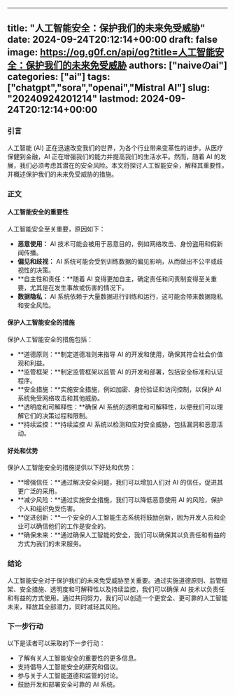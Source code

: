 
---
title: "人工智能安全：保护我们的未来免受威胁"
date: 2024-09-24T20:12:14+00:00
draft: false
image: https://og.g0f.cn/api/og?title=人工智能安全：保护我们的未来免受威胁
authors: ["naiveのai"]
categories: ["ai"]
tags: ["chatgpt","sora","openai","Mistral AI"]
slug: "20240924201214"
lastmod: 2024-09-24T20:12:14+00:00
---
### 引言

人工智能 (AI) 正在迅速改变我们的世界，为各个行业带来变革性的进步。从医疗保健到金融，AI 正在增强我们的能力并提高我们的生活水平。然而，随着 AI 的发展，我们必须考虑其潜在的安全风险。本文将探讨人工智能安全，解释其重要性，并概述保护我们的未来免受威胁的措施。

### 正文

#### 人工智能安全的重要性

人工智能安全至关重要，原因如下：

* **恶意使用：** AI 技术可能会被用于恶意目的，例如网络攻击、身份盗用和假新闻传播。
* **偏见和歧视：** AI 系统可能会受到训练数据的偏见影响，从而做出不公平或歧视性的决策。
* **自主性和责任：**随着 AI 变得更加自主，确定责任和问责制变得至关重要，尤其是在发生事故或伤害的情况下。
* **数据隐私：** AI 系统依赖于大量数据进行训练和运行，这可能会带来数据隐私和安全风险。

#### 保护人工智能安全的措施

保护人工智能安全的措施包括：

* **道德原则：**制定道德准则来指导 AI 的开发和使用，确保其符合社会价值观和利益。
* **监管框架：**制定监管框架以监管 AI 的开发和部署，包括安全标准和认证程序。
* **安全措施：**实施安全措施，例如加密、身份验证和访问控制，以保护 AI 系统免受网络攻击和其他威胁。
* **透明度和可解释性：**确保 AI 系统的透明度和可解释性，以便我们可以理解它们的决策过程和限制。
* **持续监控：**持续监控 AI 系统以检测和应对安全威胁，包括漏洞和恶意活动。

#### 好处和优势

保护人工智能安全的措施提供以下好处和优势：

* **增强信任：**通过解决安全问题，我们可以增加人们对 AI 的信任，促进其更广泛的采用。
* **减少风险：**通过实施安全措施，我们可以降低恶意使用 AI 的风险，保护个人和组织免受伤害。
* **促进创新：**一个安全的人工智能生态系统将鼓励创新，因为开发人员和企业可以确信他们的工作是安全的。
* **确保未来：**通过确保人工智能的安全，我们可以确保其以负责任和有益的方式为我们的未来服务。

### 结论

人工智能安全对于保护我们的未来免受威胁至关重要。通过实施道德原则、监管框架、安全措施、透明度和可解释性以及持续监控，我们可以确保 AI 技术以负责任和有益的方式使用。通过共同努力，我们可以创造一个更安全、更可靠的人工智能未来，释放其全部潜力，同时减轻其风险。

### 下一步行动

以下是读者可以采取的下一步行动：

* 了解有关人工智能安全的重要性的更多信息。
* 支持倡导人工智能安全的研究和倡议。
* 参与关于人工智能道德和监管的讨论。
* 鼓励开发和部署安全可靠的 AI 系统。
